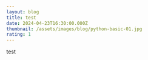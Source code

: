 ```yaml
---
layout: blog
title: test
date: 2024-04-23T16:30:00.000Z
thumbnail: /assets/images/blog/python-basic-01.jpg
rating: 1
---
```

test
